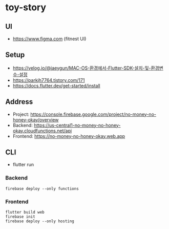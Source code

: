 # toy-story

## UI
* https://www.figma.com (fitnest UI)

## Setup
* https://velog.io/@jaeygun/MAC-OS-환경에서-Flutter-SDK-설치-및-환경변수-설정
* https://parkjh7764.tistory.com/171
* https://docs.flutter.dev/get-started/install

## Address
* Project: https://console.firebase.google.com/project/no-money-no-honey-okay/overview
* Backend: https://us-central1-no-money-no-honey-okay.cloudfunctions.net/api
* Frontend: https://no-money-no-honey-okay.web.app

## CLI
* flutter run
### Backend
```
firebase deploy --only functions
```

### Frontend
```
flutter build web
firebase init
firebase deploy --only hosting
```
